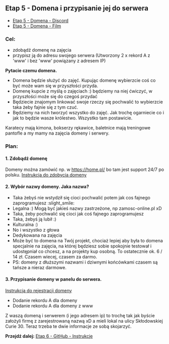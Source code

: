 ## Etap 5 - Domena i przypisanie jej do serwera

- [Etap 5 - Domena - Discord](https://discord.gg/2hybu9EADx)
- [Etap 5 - Domena - Film](http://bityl.pl/okM6J)

### Cel:
- zdobądź domenę na zajęcia
- przypisz ją do adresu swojego serwera (Utworzony 2 x rekord A z 'www' i bez 'www' powiązany z adresem IP)

**Pytacie czemu domena.** 
- Domena będzie służyć do zajęć. Kupując domenę wybierzcie coś co być może wam się w przyszłości przyda.
- Domenę kupcie z myślą o zajęciach :) będziemy na niej ćwiczyć, w przyszłości może się do czegoś przydać
- Będziecie znajomym linkować swoje rzeczy się pochwalić to wybierzcie taka żeby fajnie się z tym czuć.
- Będziemy na nich tworzyć wszystko do zajęć. Jak trochę ogarniecie co i jak to będzie wasze królestwo. Wszystko tam postawicie.

Karatecy mają kimona, bokserzy rękawice, baletnice mają treningowe pantofle a my mamy na zajęcia domeny i serwery.


### Plan:

#### 1. Zdobądź domenę

Domeny można zamówić np. w https://home.pl/ bo tam jest support 24/7 po polsku. [Instrukcja do zdobycia domeny](http://bityl.pl/KW7vp)

#### 2. Wybór nazwy domeny. Jaka nazwa?
- Taka żebyś nie wstydził się cioci pochwalić potem jak cos fajnego zaprogramujesz :slight_smile:
- Legalna :) Mogą być jakieś nazwy zastrzeżone, np zamosc-online.pl xD
- Taka, żeby pochwalić się cioci jak coś fajnego zaprogramujesz
- Taka, żebyś ją lubił :)
- Kulturalna :)
- No i wszystko z głowa
- Dedykowana na zajęcia
- Może być to domena na Twój projekt, chociaż lepiej aby była to domena specjalnie na zajęcia, na której będziesz  sobie spokojnie testował i udostępniał co chcesz, a na projekty kup osobną. To ostatecznie ok. 6 / 14 zł. Czasem wiecej, czasem za darmo.
- PS: domeny z dłuższymi nazwami i dziwnymi końcówkami czasem są tańsze a nieraz darmowe.

#### 3. Przypisanie domeny w panelu do serwera.
[Instrukcja do rejestracji domeny](http://bityl.pl/C4xbH)
- Dodanie rekordu A dla domeny
- Dodanie rekordu A dla domeny z www


Z waszą domeną i serwerem (i jego adresem ip) to trochę tak jak byście założyli firmę z zarejestrowaną nazwą xD a mieli lokal na ulicy Skłodowskiej Curie 30. Teraz trzeba te dwie informacje ze sobą skojarzyć.




**Przejdź dalej:** [Etap 6 - GitHub - Instrukcje](http://bityl.pl/wwI8j)
